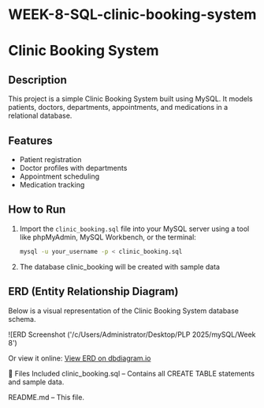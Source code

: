 # WEEK-8-SQL-clinic-booking-system
# Clinic Booking System

## Description
This project is a simple Clinic Booking System built using MySQL. It models patients, doctors, departments, appointments, and medications in a relational database.

## Features
- Patient registration
- Doctor profiles with departments
- Appointment scheduling
- Medication tracking

## How to Run
1. Import the `clinic_booking.sql` file into your MySQL server using a tool like phpMyAdmin, MySQL Workbench, or the terminal:
   ```bash
   mysql -u your_username -p < clinic_booking.sql
2. The database clinic_booking will be created with sample data

## ERD (Entity Relationship Diagram)

Below is a visual representation of the Clinic Booking System database schema.

![ERD Screenshot ('/c/Users/Administrator/Desktop/PLP 2025/mySQL/Week 8')


Or view it online: [View ERD on dbdiagram.io](https://dbdiagram.io/d/Clinic-Booking-System-682704c11227bdcb4e9cb54d)

📁 Files Included
clinic_booking.sql – Contains all CREATE TABLE statements and sample data.

README.md – This file.

